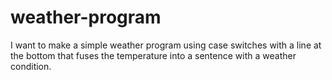 # weather-program
I want to make a simple weather program using case switches with a line at the bottom that fuses the temperature into a sentence with a weather condition.  
